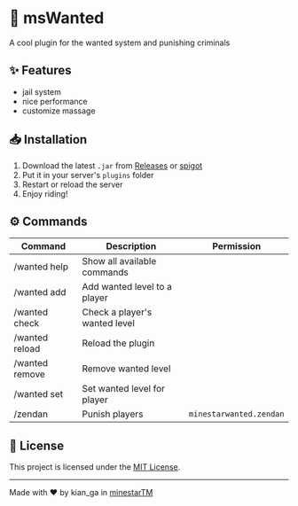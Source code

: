 # 🏹 msWanted

A cool plugin for the wanted system and punishing criminals

## ✨ Features

- jail system 
- nice performance
- customize massage

## 📥 Installation

1. Download the latest `.jar` from [Releases](https://github.com/amirreza-83/HorsePlus/releases/tag/Alpha) or [spigot](https://www.spigotmc.org/resources/horse-plus-spawn-a-rideable-horse-anytime-1-8-1-21-8.127364/)
2. Put it in your server's `plugins` folder
3. Restart or reload the server
4. Enjoy riding!

## ⚙️ Commands

| Command         | Description                  | Permission         |
|-----------------|------------------------------|--------------------|
| /wanted help    | Show all available commands  |
| /wanted add     | Add wanted level to a player |
| /wanted check   | Check a player's wanted level|  
| /wanted reload  | Reload the plugin            |  
| /wanted remove  | Remove wanted level          |   
| /wanted set     | Set wanted level for player  | 
| /zendan         | Punish players               | `minestarwanted.zendan` |



## 📄 License

This project is licensed under the [MIT License](LICENSE).

---

Made with ❤️ by kian_ga in [minestarTM](https://minestar.top)
